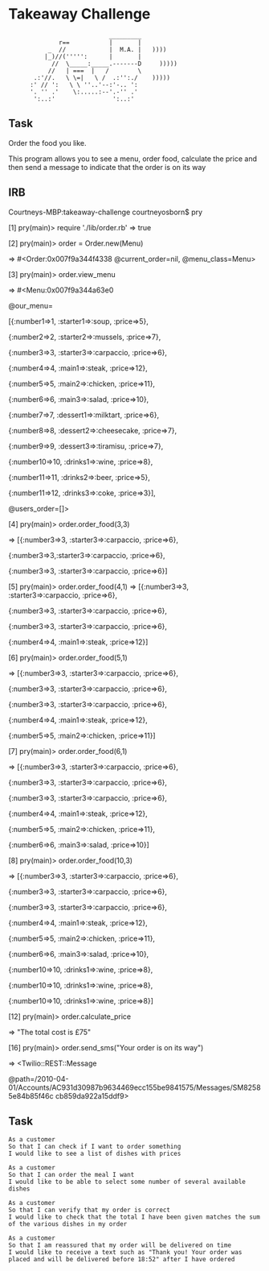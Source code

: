 Takeaway Challenge
==================
```
                            _________
              r==           |       |
           _  //            |  M.A. |   ))))
          |_)//(''''':      |       |
            //  \_____:_____.-------D     )))))
           //   | ===  |   /        \
       .:'//.   \ \=|   \ /  .:'':./    )))))
      :' // ':   \ \ ''..'--:'-.. ':
      '. '' .'    \:.....:--'.-'' .'
       ':..:'                ':..:'

 ```

Task
-------
Order the food you like.

This program allows you to see a menu, order food, calculate the price and then send a message to indicate that the order is on its way  

IRB
-----
Courtneys-MBP:takeaway-challenge courtneyosborn$ pry

[1] pry(main)> require './lib/order.rb'
=> true


[2] pry(main)> order = Order.new(Menu)

=> #<Order:0x007f9a344f4338 @current_order=nil, @menu_class=Menu>


[3] pry(main)> order.view_menu

=> #<Menu:0x007f9a344a63e0

 @our_menu=

  [{:number1=>1, :starter1=>:soup, :price=>5},

   {:number2=>2, :starter2=>:mussels, :price=>7},

   {:number3=>3, :starter3=>:carpaccio, :price=>6},

   {:number4=>4, :main1=>:steak, :price=>12},

   {:number5=>5, :main2=>:chicken, :price=>11},

   {:number6=>6, :main3=>:salad, :price=>10},

   {:number7=>7, :dessert1=>:milktart, :price=>6},

   {:number8=>8, :dessert2=>:cheesecake, :price=>7},

   {:number9=>9, :dessert3=>:tiramisu, :price=>7},

   {:number10=>10, :drinks1=>:wine, :price=>8},

   {:number11=>11, :drinks2=>:beer, :price=>5},

   {:number11=>12, :drinks3=>:coke, :price=>3}],

 @users_order=[]>


[4] pry(main)> order.order_food(3,3)

=> [{:number3=>3, :starter3=>:carpaccio, :price=>6},

{:number3=>3,:starter3=>:carpaccio, :price=>6},

{:number3=>3, :starter3=>:carpaccio, :price=>6}]


[5] pry(main)> order.order_food(4,1)
=> [{:number3=>3, :starter3=>:carpaccio, :price=>6},

 {:number3=>3, :starter3=>:carpaccio, :price=>6},

 {:number3=>3, :starter3=>:carpaccio, :price=>6},

 {:number4=>4, :main1=>:steak, :price=>12}]


[6] pry(main)> order.order_food(5,1)

=> [{:number3=>3, :starter3=>:carpaccio, :price=>6},

 {:number3=>3, :starter3=>:carpaccio, :price=>6},

 {:number3=>3, :starter3=>:carpaccio, :price=>6},

 {:number4=>4, :main1=>:steak, :price=>12},

 {:number5=>5, :main2=>:chicken, :price=>11}]


[7] pry(main)> order.order_food(6,1)

=> [{:number3=>3, :starter3=>:carpaccio, :price=>6},

 {:number3=>3, :starter3=>:carpaccio, :price=>6},

 {:number3=>3, :starter3=>:carpaccio, :price=>6},

 {:number4=>4, :main1=>:steak, :price=>12},

 {:number5=>5, :main2=>:chicken, :price=>11},

 {:number6=>6, :main3=>:salad, :price=>10}]


[8] pry(main)> order.order_food(10,3)

=> [{:number3=>3, :starter3=>:carpaccio, :price=>6},

 {:number3=>3, :starter3=>:carpaccio, :price=>6},

 {:number3=>3, :starter3=>:carpaccio, :price=>6},

 {:number4=>4, :main1=>:steak, :price=>12},

 {:number5=>5, :main2=>:chicken, :price=>11},

 {:number6=>6, :main3=>:salad, :price=>10},

 {:number10=>10, :drinks1=>:wine, :price=>8},

 {:number10=>10, :drinks1=>:wine, :price=>8},

 {:number10=>10, :drinks1=>:wine, :price=>8}]


[12] pry(main)> order.calculate_price

=> "The total cost is £75"


[16] pry(main)> order.send_sms("Your order is on its way")

=> <Twilio::REST::Message

@path=/2010-04-01/Accounts/AC931d30987b9634469ecc155be9841575/Messages/SM82585e84b85f46c
cb859da922a15ddf9>


Task
-----

```
As a customer
So that I can check if I want to order something
I would like to see a list of dishes with prices

As a customer
So that I can order the meal I want
I would like to be able to select some number of several available dishes

As a customer
So that I can verify that my order is correct
I would like to check that the total I have been given matches the sum of the various dishes in my order

As a customer
So that I am reassured that my order will be delivered on time
I would like to receive a text such as "Thank you! Your order was placed and will be delivered before 18:52" after I have ordered
```
